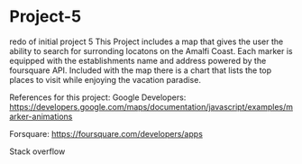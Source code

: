 # Project-5
redo of initial project 5 
This Project includes a map that gives the user the ability to search for surronding locatons on the Amalfi Coast.
Each marker is equipped with the establishments name and address powered by the foursquare API.
Included with the map there is a chart that lists the top places to visit while enjoying the vacation paradise. 

References for this project: 
Google Developers:
https://developers.google.com/maps/documentation/javascript/examples/marker-animations

Forsquare: 
https://foursquare.com/developers/apps

Stack overflow
 
 
